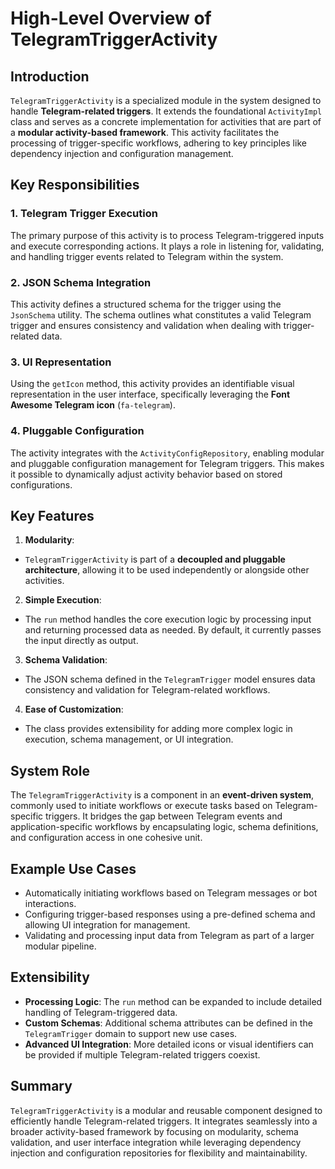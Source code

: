 # High-Level Overview of TelegramTriggerActivity

## Introduction
`TelegramTriggerActivity` is a specialized module in the system designed to handle **Telegram-related triggers**. It extends the foundational `ActivityImpl` class and serves as a concrete implementation for activities that are part of a **modular activity-based framework**. This activity facilitates the processing of trigger-specific workflows, adhering to key principles like dependency injection and configuration management.

## Key Responsibilities
### 1. **Telegram Trigger Execution**
The primary purpose of this activity is to process Telegram-triggered inputs and execute corresponding actions. It plays a role in listening for, validating, and handling trigger events related to Telegram within the system.

### 2. **JSON Schema Integration**
This activity defines a structured schema for the trigger using the `JsonSchema` utility. The schema outlines what constitutes a valid Telegram trigger and ensures consistency and validation when dealing with trigger-related data.

### 3. **UI Representation**
Using the `getIcon` method, this activity provides an identifiable visual representation in the user interface, specifically leveraging the **Font Awesome Telegram icon** (`fa-telegram`).

### 4. **Pluggable Configuration**
The activity integrates with the `ActivityConfigRepository`, enabling modular and pluggable configuration management for Telegram triggers. This makes it possible to dynamically adjust activity behavior based on stored configurations.

## Key Features
1. **Modularity**:
  - `TelegramTriggerActivity` is part of a **decoupled and pluggable architecture**, allowing it to be used independently or alongside other activities.

2. **Simple Execution**:
  - The `run` method handles the core execution logic by processing input and returning processed data as needed. By default, it currently passes the input directly as output.

3. **Schema Validation**:
  - The JSON schema defined in the `TelegramTrigger` model ensures data consistency and validation for Telegram-related workflows.

4. **Ease of Customization**:
  - The class provides extensibility for adding more complex logic in execution, schema management, or UI integration.

## System Role
The `TelegramTriggerActivity` is a component in an **event-driven system**, commonly used to initiate workflows or execute tasks based on Telegram-specific triggers. It bridges the gap between Telegram events and application-specific workflows by encapsulating logic, schema definitions, and configuration access in one cohesive unit.

## Example Use Cases
- Automatically initiating workflows based on Telegram messages or bot interactions.
- Configuring trigger-based responses using a pre-defined schema and allowing UI integration for management.
- Validating and processing input data from Telegram as part of a larger modular pipeline.

## Extensibility
- **Processing Logic**: The `run` method can be expanded to include detailed handling of Telegram-triggered data.
- **Custom Schemas**: Additional schema attributes can be defined in the `TelegramTrigger` domain to support new use cases.
- **Advanced UI Integration**: More detailed icons or visual identifiers can be provided if multiple Telegram-related triggers coexist.

## Summary
`TelegramTriggerActivity` is a modular and reusable component designed to efficiently handle Telegram-related triggers. It integrates seamlessly into a broader activity-based framework by focusing on modularity, schema validation, and user interface integration while leveraging dependency injection and configuration repositories for flexibility and maintainability.
